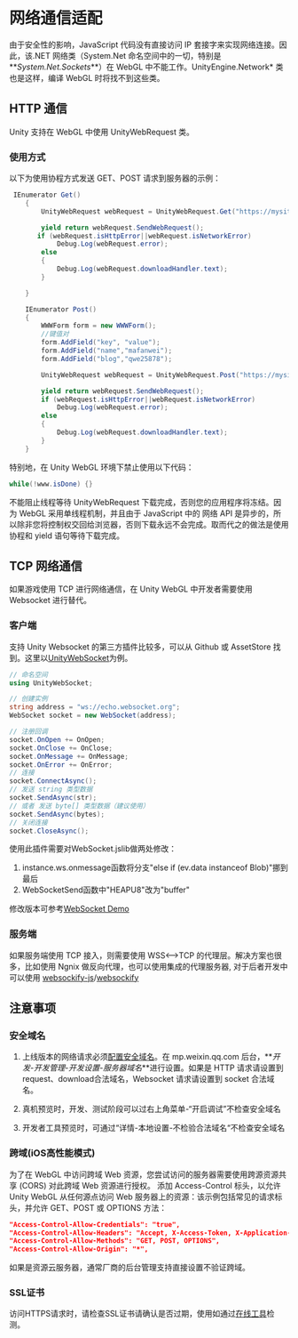 # 网络通信适配

由于安全性的影响，JavaScript 代码没有直接访问 IP 套接字来实现网络连接。因此，该.NET 网络类（System.Net 命名空间中的一切，特别是**_System.Net.Sockets_**）在 WebGL 中不能工作。UnityEngine.Network\* 类也是这样，编译 WebGL 时将找不到这些类。

## HTTP 通信

Unity 支持在 WebGL 中使用 UnityWebRequest 类。

### 使用方式

以下为使用协程方式发送 GET、POST 请求到服务器的示例：

```C#
 IEnumerator Get()
    {
        UnityWebRequest webRequest = UnityWebRequest.Get("https://mysite.com");

        yield return webRequest.SendWebRequest();
       if (webRequest.isHttpError||webRequest.isNetworkError)
            Debug.Log(webRequest.error);
        else
        {
            Debug.Log(webRequest.downloadHandler.text);
        }

    }

    IEnumerator Post()
    {
        WWWForm form = new WWWForm();
        //键值对
        form.AddField("key", "value");
        form.AddField("name","mafanwei");
        form.AddField("blog","qwe25878");

        UnityWebRequest webRequest = UnityWebRequest.Post("https://mysite.com",form);

        yield return webRequest.SendWebRequest();
        if (webRequest.isHttpError||webRequest.isNetworkError)
            Debug.Log(webRequest.error);
        else
        {
            Debug.Log(webRequest.downloadHandler.text);
        }
    }
```

特别地，在 Unity WebGL 环境下禁止使用以下代码：

```C#
while(!www.isDone) {}
```

不能阻止线程等待 UnityWebRequest 下载完成，否则您的应用程序将冻结。因为 WebGL 采用单线程机制，并且由于 JavaScript 中的 网络 API 是异步的，所以除非您将控制权交回给浏览器，否则下载永远不会完成。取而代之的做法是使用协程和 yield 语句等待下载完成。

## TCP 网络通信

如果游戏使用 TCP 进行网络通信，在 Unity WebGL 中开发者需要使用 Websocket 进行替代。

### 客户端

支持 Unity Websocket 的第三方插件比较多，可以从 Github 或 AssetStore 找到。这里以[UnityWebSocket](https://github.com/psygames/UnityWebSocket)为例。

```C#
// 命名空间
using UnityWebSocket;

// 创建实例
string address = "ws://echo.websocket.org";
WebSocket socket = new WebSocket(address);

// 注册回调
socket.OnOpen += OnOpen;
socket.OnClose += OnClose;
socket.OnMessage += OnMessage;
socket.OnError += OnError;
// 连接
socket.ConnectAsync();
// 发送 string 类型数据
socket.SendAsync(str);
// 或者 发送 byte[] 类型数据（建议使用）
socket.SendAsync(bytes);
// 关闭连接
socket.CloseAsync();
```
使用此插件需要对WebSocket.jslib做两处修改：
1. instance.ws.onmessage函数将分支"else if (ev.data instanceof Blob)"挪到最后
2. WebSocketSend函数中"HEAPU8"改为"buffer"

修改版本可参考[WebSocket Demo](https://github.com/wechat-miniprogram/minigame-unity-webgl-transform/tree/main/Demo/UnityWebSocket_WebGL)

### 服务端

如果服务端使用 TCP 接入，则需要使用 WSS<-->TCP 的代理层。解决方案也很多，比如使用 Ngnix 做反向代理，也可以使用集成的代理服务器, 对于后者开发中可以使用
[websockify-js](https://github.com/novnc/websockify-js)/[websockify](https://github.com/novnc/websockify)


## 注意事项

### 安全域名

1. 上线版本的网络请求必须[配置安全域名](https://developers.weixin.qq.com/minigame/dev/guide/base-ability/network.html)。在 mp.weixin.qq.com 后台，**_开发-开发管理-开发设置-服务器域名_**进行设置。如果是 HTTP 请求请设置到 request、download合法域名，Websocket 请求请设置到 socket 合法域名。

2. 真机预览时，开发、测试阶段可以过右上角菜单-“开启调试”不检查安全域名

3. 开发者工具预览时，可通过“详情-本地设置-不检验合法域名“不检查安全域名

### 跨域(iOS高性能模式)

为了在 WebGL 中访问跨域 Web 资源，您尝试访问的服务器需要使用跨源资源共享 (CORS) 对此跨域 Web 资源进行授权。
添加 Access-Control 标头，以允许 Unity WebGL 从任何源点访问 Web 服务器上的资源：该示例包括常见的请求标头，并允许 GET、POST 或 OPTIONS 方法：

```json
"Access-Control-Allow-Credentials": "true",
"Access-Control-Allow-Headers": "Accept, X-Access-Token, X-Application-Name, X-Request-Sent-Time",
"Access-Control-Allow-Methods": "GET, POST, OPTIONS",
"Access-Control-Allow-Origin": "*",
```

如果是资源云服务器，通常厂商的后台管理支持直接设置不验证跨域。

### SSL证书

访问HTTPS请求时，请检查SSL证书请确认是否过期，使用如通过[在线工具](https://myssl.com/ssl.html)检测。


